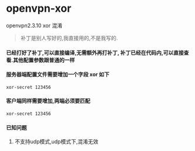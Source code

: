 # openvpn-xor
openvpn2.3.10 xor 混淆

>补丁是别人写好的,我直接用的,不是我写的. 

#### 已经打好了补丁,可以直接编译,无需额外再打补丁, 补丁已经在代码内,可以直接查看.其他配置参数跟普通的一样
#### 服务器端配置文件需要增加一个字段 xor 如下
```
xor-secret 123456
```
#### 客户端同样需要增加,两端必须要匹配
```
xor-secret 123456
```
#### 已知问题
1. 不支持udp模式,udp模式下,混淆无效
